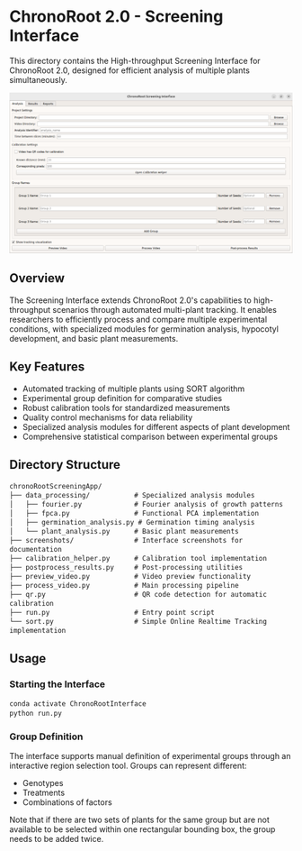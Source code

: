 # ChronoRoot 2.0 - Screening Interface

This directory contains the High-throughput Screening Interface for ChronoRoot 2.0, designed for efficient analysis of multiple plants simultaneously.

![Figure](screenshots/MainScreen.png)

## Overview

The Screening Interface extends ChronoRoot 2.0's capabilities to high-throughput scenarios through automated multi-plant tracking. It enables researchers to efficiently process and compare multiple experimental conditions, with specialized modules for germination analysis, hypocotyl development, and basic plant measurements.

## Key Features

- Automated tracking of multiple plants using SORT algorithm
- Experimental group definition for comparative studies
- Robust calibration tools for standardized measurements
- Quality control mechanisms for data reliability
- Specialized analysis modules for different aspects of plant development
- Comprehensive statistical comparison between experimental groups

## Directory Structure

```
chronoRootScreeningApp/
├── data_processing/           # Specialized analysis modules
│   ├── fourier.py             # Fourier analysis of growth patterns
│   ├── fpca.py                # Functional PCA implementation
│   ├── germination_analysis.py # Germination timing analysis
│   └── plant_analysis.py      # Basic plant measurements
├── screenshots/               # Interface screenshots for documentation
├── calibration_helper.py      # Calibration tool implementation
├── postprocess_results.py     # Post-processing utilities
├── preview_video.py           # Video preview functionality
├── process_video.py           # Main processing pipeline
├── qr.py                      # QR code detection for automatic calibration
├── run.py                     # Entry point script
└── sort.py                    # Simple Online Realtime Tracking implementation
```

## Usage

### Starting the Interface

```bash
conda activate ChronoRootInterface
python run.py
```

### Group Definition

The interface supports manual definition of experimental groups through an interactive region selection tool. Groups can represent different:

- Genotypes
- Treatments
- Combinations of factors

Note that if there are two sets of plants for the same group but are not available to be selected within one rectangular bounding box, the group needs to be added twice.